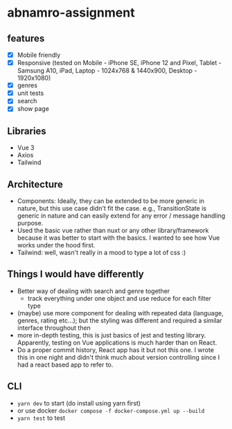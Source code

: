 # abnamro-assignment

## features

- [x] Mobile friendly
- [x] Responsive (tested on Mobile - iPhone SE, iPhone 12 and Pixel, Tablet - Samsung A10, iPad, Laptop - 1024x768 & 1440x900, Desktop - 1920x1080)
- [x] genres
- [x] unit tests
- [x] search
- [x] show page

## Libraries

- Vue 3
- Axios
- Tailwind

## Architecture

- Components: Ideally, they can be extended to be more generic in nature, but this use case didn't fit the case. e.g., TransitionState is generic in nature and can easily extend for any error / message handling purpose.
- Used the basic vue rather than nuxt or any other library/framework because it was better to start with the basics. I wanted to see how Vue works under the hood first. 
- Tailwind: well, wasn't really in a mood to type a lot of css :)


## Things I would have differently

- Better way of dealing with search and genre together
  - track everything under one object and use reduce for each filter type
- (maybe) use more component for dealing with repeated data (language, genres, rating etc...); but the styling was different and required a similar interface throughout then
- more in-depth testing, this is just basics of jest and testing library. Apparently, testing on Vue applications is much harder than on React.
- Do a proper commit history, React app has it but not this one. I wrote this in one night and didn't think much about version controlling since I had a react based app to refer to. 

## CLI

- `yarn dev` to start (do install using yarn first)
- or use docker `docker compose -f docker-compose.yml up --build`
- `yarn test` to test